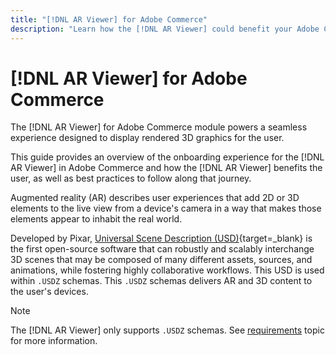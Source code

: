 ```yaml
---
title: "[!DNL AR Viewer] for Adobe Commerce"
description: "Learn how the [!DNL AR Viewer] could benefit your Adobe Commerce instance and how to successfully onboard and setup the module."
---
```


# [!DNL AR Viewer] for Adobe Commerce

The [!DNL AR Viewer] for Adobe Commerce module powers a seamless experience designed to display rendered 3D graphics for the user.

This guide provides an overview of the onboarding experience for the [!DNL AR Viewer] in Adobe Commerce and how the [!DNL AR Viewer] benefits the user, as well as best practices to follow along that journey.

Augmented reality (AR) describes user experiences that add 2D or 3D elements to the live view from a device's camera in a way that makes those elements appear to inhabit the real world.

Developed by Pixar, [Universal Scene Description (USD)](https://www.pixar.com/usd){target=_blank} is the first open-source software that can robustly and scalably interchange 3D scenes that may be composed of many different assets, sources, and animations, while fostering highly collaborative workflows. This USD is used within `.USDZ` schemas. This `.USDZ` schemas delivers AR and 3D content to the user's devices.

>[!NOTE]
>
> The [!DNL AR Viewer] only supports `.USDZ` schemas. See [requirements](../catalog/ar-viewer-requirements.md) topic for more information.
